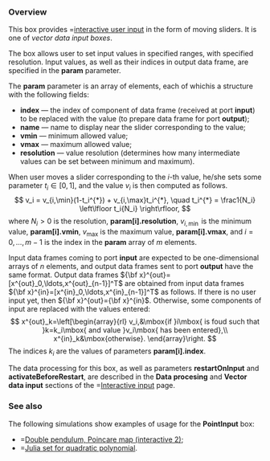 ### Overview

This box provides =[interactive user input](/doc#page/general-interactive-input) in the form of moving sliders.
It is one of _vector data input boxes_.

The box allows user to set input values in specified ranges, with specified resolution.
Input values, as well as their indices in output data frame, are specified in the **param** parameter.

The **param** parameter is an array of elements, each of whichis a structure with the following fields:
* **index** &mdash; the index of component of data frame (received at port **input**) to be replaced with the value (to prepare data frame for port **output**);
* **name** &mdash; name to display near the slider corresponding to the value;
* **vmin** &mdash; minimum allowed value;
* **vmax** &mdash; maximum allowed value;
* **resolution** &mdash; value resolution (determines how many intermediate values can be set between minimum and maximum).

When user moves a slider corresponding to the $i$-th value, he/she sets some parameter $t_i\in[0,1]$, and the value $v_i$ is then computed as follows.
$$
v_i = v_{i,\min}(1-t_i^{*}) + v_{i,\max}t_i^{*}, \quad t_i^{*} = \frac1{N_i} \left\lfloor t_i{N_i} \right\rfloor,
$$
where $N_i>0$ is the resolution, **param[i].resolution**, $v_{i,\min}$ is the minimum value, **param[i].vmin**, $v_{\max}$ is the maximum value, **param[i].vmax**,
and $i=0,\ldots,m-1$ is the index in the **param** array of $m$ elements.

Input data frames coming to port **input** are expected to be one-dimensional arrays of $n$ elements, and output data frames sent to port **output** have the same format.
Output data frames ${\bf x}^{out}=[x^{out}_0,\ldots,x^{out}_{n-1}]^T$ are obtained from input data frames ${\bf x}^{in}=[x^{in}_0,\ldots,x^{in}_{n-1}]^T$ as follows.
If there is no user input yet, then ${\bf x}^{out}={\bf x}^{in}$. Otherwise, some components of input
are replaced with the values entered:
$$
x^{out}_k=\left[\begin{array}{rl}
v_i,&\mbox{if }i\mbox{ is foud such that }k=k_i\mbox{ and value }v_i\mbox{ has been entered},\\
x^{in}_k&\mbox{otherwise}.
\end{array}\right.
$$
The indices $k_i$ are the values of parameters **param[i].index**.

The data processing for this box, as well as parameters **restartOnInput** and **activateBeforeRestart**, are described in the
**Data procesing** and **Vector data input** sections of the =[Interactive input](/doc#page/general-interactive-input) page.

### See also

The following simulations show examples of usage for the **PointInput** box:
* =[Double pendulum, Poincare map (interactive 2)](/editor?sim=z%2Fdouble-pendulum-psec-interactive2);
* =[Julia set for quadratic polynomial](/editor?sim=julia).

